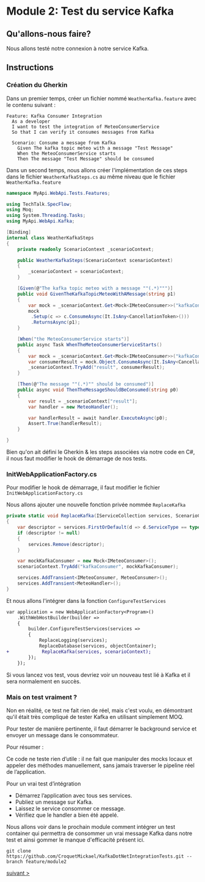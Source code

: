 # Module 2: Test du service Kafka

## Qu'allons-nous faire?

Nous allons testé notre connexion à notre service Kafka.

## Instructions

### Création du Gherkin

Dans un premier temps, créer un fichier nommé `WeatherKafka.feature` avec le contenu suivant :

```gherkin
Feature: Kafka Consumer Integration
  As a developer
  I want to test the integration of MeteoConsumerService
  So that I can verify it consumes messages from Kafka

  Scenario: Consume a message from Kafka
    Given The kafka topic meteo with a message "Test Message"
    When the MeteoConsumerService starts
    Then The message "Test Message" should be consumed
```

Dans un second temps, nous allons créer l'implémentation de ces steps dans le fichier `WeatherKafkaSteps.cs` au même niveau que le fichier `WeatherKafka.feature`

```c#
namespace MyApi.WebApi.Tests.Features;

using TechTalk.SpecFlow;
using Moq;
using System.Threading.Tasks;
using MyApi.WebApi.Kafka;

[Binding]
internal class WeatherKafkaSteps
{
    private readonly ScenarioContext _scenarioContext;

    public WeatherKafkaSteps(ScenarioContext scenarioContext)
    {
        _scenarioContext = scenarioContext;
    }

    [Given(@"The kafka topic meteo with a message ""(.*)""")]
    public void GivenTheKafkaTopicMeteoWithAMessage(string p1)
    {
        var mock = _scenarioContext.Get<Mock<IMeteoConsumer>>("kafkaConsumer");
        mock
         .Setup(c => c.ConsumeAsync(It.IsAny<CancellationToken>()))
         .ReturnsAsync(p1);
    }

    [When("the MeteoConsumerService starts")]
    public async Task WhenTheMeteoConsumerServiceStarts()
    {
        var mock = _scenarioContext.Get<Mock<IMeteoConsumer>>("kafkaConsumer");
        var consumerResult = mock.Object.ConsumeAsync(It.IsAny<CancellationToken>());
        _scenarioContext.TryAdd("result", consumerResult);
    }

    [Then(@"The message ""(.*)"" should be consumed")]
    public async void ThenTheMessageShouldBeConsumed(string p0)
    {
        var result = _scenarioContext["result"];
        var handler = new MeteoHandler();

        var handlerResult = await handler.ExecuteAsync(p0);
        Assert.True(handlerResult);
    }

}
```

Bien qu'on ait défini le Gherkin & les steps associées via notre code en C#, il nous faut modifier le hook de démarrage de nos tests.

### InitWebApplicationFactory.cs

Pour modifier le hook de démarrage, il faut modifier le fichier `InitWebApplicationFactory.cs`

Nous allons ajouter une nouvelle fonction privée nommée `ReplaceKafka`

```c#
private static void ReplaceKafka(IServiceCollection services, ScenarioContext scenarioContext)
{
    var descriptor = services.FirstOrDefault(d => d.ServiceType == typeof(IHostedService) && d.ImplementationType == typeof(MeteoConsumerBackgroundService));
    if (descriptor != null)
    {
        services.Remove(descriptor);
    }

    var mockKafkaConsumer = new Mock<IMeteoConsumer>();
    scenarioContext.TryAdd("kafkaConsumer", mockKafkaConsumer);

    services.AddTransient<IMeteoConsumer, MeteoConsumer>();
    services.AddTransient<MeteoHandler>();
}
```

Et nous allons l'intégrer dans la fonction `ConfigureTestServices`

```diff
var application = new WebApplicationFactory<Program>()
    .WithWebHostBuilder(builder =>
    {
        builder.ConfigureTestServices(services =>
        {
            ReplaceLogging(services);
            ReplaceDatabase(services, objectContainer);
+            ReplaceKafka(services, scenarioContext);
        });
    });
```

Si vous lancez vos test, vous devriez voir un nouveau test lié à Kafka et il sera normalement en succès.

### Mais on test vraiment ?

Non en réalité, ce test ne fait rien de réel, mais c'est voulu, en démontrant qu'il était très compliqué de tester Kafka en utilisant simplement MOQ.

Pour tester de manière pertinente, il faut démarrer le background service et envoyer un message dans le consommateur.

Pour résumer :

Ce code ne teste rien d’utile : il ne fait que manipuler des mocks locaux et appeler des méthodes manuellement, sans jamais traverser le pipeline réel de l’application.

Pour un vrai test d’intégration

- Démarrez l’application avec tous ses services.
- Publiez un message sur Kafka.
- Laissez le service consommer ce message.
- Vérifiez que le handler a bien été appelé.

Nous allons voir dans le prochain module comment intégrer un test container qui permettra de consommer un vrai message Kafka dans notre test et ainsi gommer le manque d'efficacité présent ici.

```
git clone https://github.com/CroquetMickael/KafkaDotNetIntegrationTests.git --branch feature/module2
```

[suivant >](../module%203%20Test%20du%20service%20Kafka%20avec%20TestContainers/readme.md)
